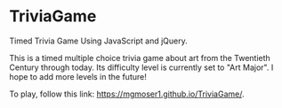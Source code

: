 # TriviaGame
Timed Trivia Game Using JavaScript and jQuery.

This is a timed multiple choice trivia game about art from the Twentieth Century through today. Its difficulty level is currently set to "Art Major". I hope to add more levels in the future!

To play, follow this link: https://mgmoser1.github.io/TriviaGame/.


